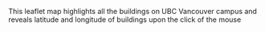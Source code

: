 This leaflet map highlights all the buildings on UBC Vancouver campus and reveals latitude and longitude of buildings upon the click of the mouse

